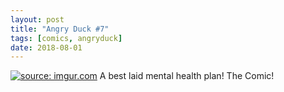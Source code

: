 ```yaml
---
layout: post
title: "Angry Duck #7"
tags: [comics, angryduck]
date: 2018-08-01
---
```

<!-- #37 -->
[![](https://i.imgur.com/h4apvv4.jpg "source: imgur.com")](https://i.imgur.com/h4apvv4.jpg)
A best laid mental health plan! The Comic!
